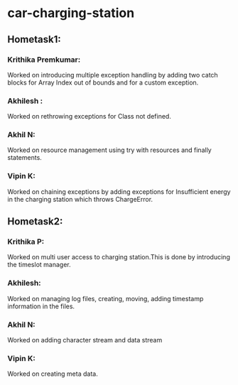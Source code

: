 # car-charging-station
## Hometask1:
### Krithika Premkumar: 
Worked on introducing multiple exception handling by adding two catch blocks for Array Index out of bounds and for a custom exception.
### Akhilesh : 
Worked on rethrowing exceptions for Class not defined.
### Akhil N: 
Worked on resource management using try with resources and finally statements.
### Vipin K:
Worked on chaining exceptions by adding exceptions for Insufficient energy in the charging station which throws ChargeError.

## Hometask2:
### Krithika P: 
Worked on multi user access to charging station.This is done by introducing the timeslot manager.
### Akhilesh: 
Worked on managing log files, creating, moving, adding timestamp information in the files.
### Akhil N: 
Worked on adding character stream and data stream
### Vipin K: 
Worked on creating meta data.
